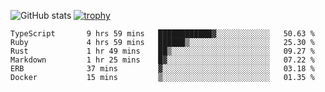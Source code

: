 ![GitHub stats](https://github-readme-stats.vercel.app/api?username=ksk001100&show_icons=true&theme=tokyonight)
[![trophy](https://github-profile-trophy.vercel.app/?username=ksk001100&theme=onedark)](https://github.com/ryo-ma/github-profile-trophy)

<!--START_SECTION:waka-->

```text
TypeScript       9 hrs 59 mins   ████████████▓░░░░░░░░░░░░   50.63 %
Ruby             4 hrs 59 mins   ██████▒░░░░░░░░░░░░░░░░░░   25.30 %
Rust             1 hr 49 mins    ██▒░░░░░░░░░░░░░░░░░░░░░░   09.27 %
Markdown         1 hr 25 mins    █▓░░░░░░░░░░░░░░░░░░░░░░░   07.22 %
ERB              37 mins         ▓░░░░░░░░░░░░░░░░░░░░░░░░   03.18 %
Docker           15 mins         ▒░░░░░░░░░░░░░░░░░░░░░░░░   01.35 %
```

<!--END_SECTION:waka-->
